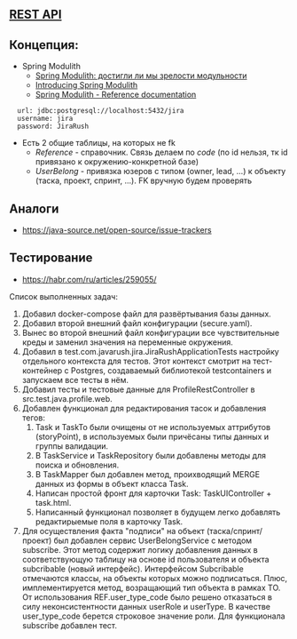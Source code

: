 ## [REST API](http://localhost:8080/doc)

## Концепция:
- Spring Modulith
  - [Spring Modulith: достигли ли мы зрелости модульности](https://habr.com/ru/post/701984/)
  - [Introducing Spring Modulith](https://spring.io/blog/2022/10/21/introducing-spring-modulith)
  - [Spring Modulith - Reference documentation](https://docs.spring.io/spring-modulith/docs/current-SNAPSHOT/reference/html/)

```
  url: jdbc:postgresql://localhost:5432/jira
  username: jira
  password: JiraRush
```
- Есть 2 общие таблицы, на которых не fk
  - _Reference_ - справочник. Связь делаем по _code_ (по id нельзя, тк id привязано к окружению-конкретной базе)
  - _UserBelong_ - привязка юзеров с типом (owner, lead, ...) к объекту (таска, проект, спринт, ...). FK вручную будем проверять

## Аналоги
- https://java-source.net/open-source/issue-trackers

## Тестирование
- https://habr.com/ru/articles/259055/

Список выполненных задач:
1) Добавил docker-compose файл для развёртывания базы данных.
2) Добавил второй внешний файл конфигурации (secure.yaml).
3) Вынес во второй внешний файл конфигурации все чувствительные креды и заменил значения на переменные окружения.
4) Добавил в test.com.javarush.jira.JiraRushApplicationTests настройку отдельного контекста для тестов. Этот контекст смотрит на тест-контейнер с Postgres, создаваемый библиотекой testcontainers и запускаем все  тесты в нём.
5) Добавил тесты и тестовые данные для ProfileRestController в src.test.java.profile.web.
6) Добавлен функционал для редактирования тасок и добавления тегов:
   1. Task и TaskTo были очищены от не используемых аттрибутов (storyPoint), в используемых были причёсаны типы данных и группы валидации.
   2. В TaskService и TaskRepository были добавлены методы для поиска и обновления.
   3. В TaskMapper был добавлен метод, проихводящий MERGE данных из формы в объект класса Task.
   4. Написан простой фронт для карточки Task: TaskUIController + task.html.
   5. Написанный функционал позволяет в будущем легко добавлять редактирыемые поля в карточку Task.
7) Для осуществления факта "подписи" на объект (таска/спринт/проект) был добавлен сервис UserBelongService с методом subscribe. 
Этот метод содержит логику добавления данных в соответствующую таблицу на основе id пользователя и объекта subcribable (новый интерфейс).
Интерфейсом Subcribable отмечаются классы, на объекты которых можно подписаться. Плюс, имплементируется метод, возращающий тип объекта в рамках TO.
От использования REF.user_type_code было решено отказаться в силу неконсистентности данных userRole и userType. В качестве user_type_code берется строковое значение роли.
Для функционала subscribe добавлен тест.